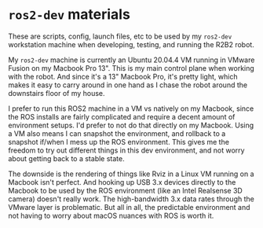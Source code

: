 # `ros2-dev` materials
These are scripts, config, launch files, etc to be used by my `ros2-dev` workstation machine when developing, testing, and running the R2B2 robot.

My `ros2-dev` machine is currently an Ubuntu 20.04.4 VM running in VMware Fusion on my Macbook Pro 13". This is my main control plane when working with the robot. And since it's a 13" Macbook Pro, it's pretty light, which makes it easy to carry around in one hand as I chase the robot around the downstairs floor of my house.

I prefer to run this ROS2 machine in a VM vs natively on my Macbook, since the ROS installs are fairly complicated and require a decent amount of environment setups. I'd prefer to not do that directly on my Macbook. Using a VM also means I can snapshot the environment, and rollback to a snapshot if/when I mess up the ROS environment. This gives me the freedom to try out different things in this dev environment, and not worry about getting back to a stable state.

The downside is the rendering of things like Rviz in a Linux VM running on a Macbook isn't perfect. And hooking up USB 3.x devices directly to the Macbook to be used by the ROS environment (like an Intel Realsense 3D camera) doesn't really work. The high-bandwidth 3.x data rates through the VMware layer is problematic. But all in all, the predictable environment and not having to worry about macOS nuances with ROS is worth it.



